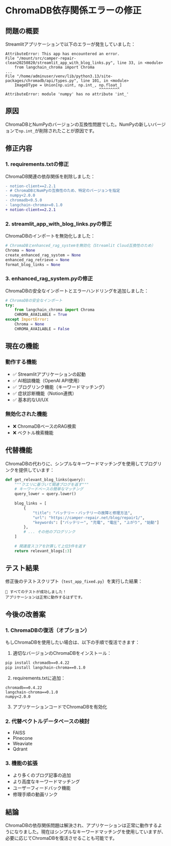 # ChromaDB依存関係エラーの修正

## 問題の概要
Streamlitアプリケーションで以下のエラーが発生していました：

```
AttributeError: This app has encountered an error.
File "/mount/src/camper-repair-clean20250820/streamlit_app_with_blog_links.py", line 33, in <module>
    from langchain_chroma import Chroma
...
File "/home/adminuser/venv/lib/python3.13/site-packages/chromadb/api/types.py", line 101, in <module>
    ImageDType = Union[np.uint, np.int_, np.float_]
                                         ^^^^^^^^^
AttributeError: module 'numpy' has no attribute 'int_'
```

## 原因
ChromaDBとNumPyのバージョンの互換性問題でした。NumPyの新しいバージョンで`np.int_`が削除されたことが原因です。

## 修正内容

### 1. requirements.txtの修正
ChromaDB関連の依存関係を削除しました：

```diff
- notion-client==2.2.1
- # ChromaDBとNumPyの互換性のため、特定のバージョンを指定
- numpy<2.0.0
- chromadb<0.5.0
- langchain-chroma>=0.1.0
+ notion-client==2.2.1
```

### 2. streamlit_app_with_blog_links.pyの修正
ChromaDBのインポートを無効化しました：

```python
# ChromaDBとenhanced_rag_systemを無効化（Streamlit Cloud互換性のため）
Chroma = None
create_enhanced_rag_system = None
enhanced_rag_retrieve = None
format_blog_links = None
```

### 3. enhanced_rag_system.pyの修正
ChromaDBの安全なインポートとエラーハンドリングを追加しました：

```python
# ChromaDBの安全なインポート
try:
    from langchain_chroma import Chroma
    CHROMA_AVAILABLE = True
except ImportError:
    Chroma = None
    CHROMA_AVAILABLE = False
```

## 現在の機能

### 動作する機能
- ✅ Streamlitアプリケーションの起動
- ✅ AI相談機能（OpenAI API使用）
- ✅ ブログリンク機能（キーワードマッチング）
- ✅ 症状診断機能（Notion連携）
- ✅ 基本的なUI/UX

### 無効化された機能
- ❌ ChromaDBベースのRAG検索
- ❌ ベクトル検索機能

## 代替機能
ChromaDBの代わりに、シンプルなキーワードマッチングを使用してブログリンクを提供しています：

```python
def get_relevant_blog_links(query):
    """クエリに基づいて関連ブログを返す"""
    # キーワードベースの簡単なマッチング
    query_lower = query.lower()
    
    blog_links = [
        {
            "title": "バッテリー・バッテリーの故障と修理方法",
            "url": "https://camper-repair.net/blog/repair1/",
            "keywords": ["バッテリー", "充電", "電圧", "上がり", "始動"]
        },
        # ... その他のブログリンク
    ]
    
    # 関連度スコアを計算して上位3件を返す
    return relevant_blogs[:3]
```

## テスト結果
修正後のテストスクリプト（`test_app_fixed.py`）を実行した結果：

```
🎉 すべてのテストが成功しました！
アプリケーションは正常に動作するはずです。
```

## 今後の改善案

### 1. ChromaDBの復活（オプション）
もしChromaDBを使用したい場合は、以下の手順で復活できます：

1. 適切なバージョンのChromaDBをインストール：
```bash
pip install chromadb==0.4.22
pip install langchain-chroma==0.1.0
```

2. requirements.txtに追加：
```
chromadb==0.4.22
langchain-chroma==0.1.0
numpy<2.0.0
```

3. アプリケーションコードでChromaDBを有効化

### 2. 代替ベクトルデータベースの検討
- FAISS
- Pinecone
- Weaviate
- Qdrant

### 3. 機能の拡張
- より多くのブログ記事の追加
- より高度なキーワードマッチング
- ユーザーフィードバック機能
- 修理手順の動画リンク

## 結論
ChromaDBの依存関係問題は解決され、アプリケーションは正常に動作するようになりました。現在はシンプルなキーワードマッチングを使用していますが、必要に応じてChromaDBを復活させることも可能です。

